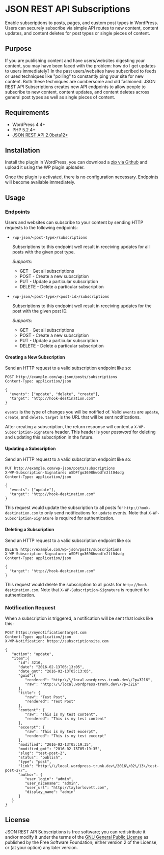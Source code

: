JSON REST API Subscriptions
===============

Enable subscriptions to posts, pages, and custom post types in WordPress. Users can securely subscribe via simple API routes to new content, content updates, and content deletes for post types or single pieces of content.

## Purpose

If you are publishing content and have users/websites digesting your content, you may have been faced with the problem: how do I get updates to users immediately? In the past users/websites have subscribed to feeds or used techniques like "polling" to constantly ping your site for new content. Both these techniques are cumbersome and old fashioned. JSON REST API Subscriptions creates new API endpoints to allow people to subscribe to new content, content updates, and content deletes across general post types as well as single pieces of content.

## Requirements

* WordPress 4.4+
* PHP 5.2.4+
* [JSON REST API 2.0beta12+](https://wordpress.org/plugins/rest-api/)

## Installation

Install the plugin in WordPress, you can download a
[zip via Github](https://github.com/tlovett1/json-rest-api/archive/master.zip) and upload it using the WP
plugin uploader.

Once the plugin is activated, there is no configuration necessary. Endpoints will become available immediately.


## Usage

### Endpoints

Users and websites can subscribe to your content by sending HTTP requests to the following endpoints:

* `/wp-json/<post-type>/subscriptions`

  Subscriptions to this endpoint well result in receiving updates for all posts with the given post type.
  
  *Supports:*
  * GET - Get all subscriptions
  * POST - Create a new subscription
  * PUT  - Update a particular subscription
  * DELETE - Delete a particular subscription

* `/wp-json/<post-type>/<post-id>/subscriptions`

  Subscriptions to this endpoint well result in receiving updates for the post with the given post ID.
  
  *Supports:*
  * GET - Get all subscriptions
  * POST - Create a new subscription
  * PUT  - Update a particular subscription
  * DELETE - Delete a particular subscription

#### Creating a New Subscription

Send an HTTP request to a valid subscription endpoint like so:

```
POST http://example.com/wp-json/posts/subscriptions
Content-Type: application/json

{
  "events": ["update", "delete", "create"],
  "target": "http://hook-destination.com"
}
```

`events` is the type of changes you will be notified of. Valid `events` are `update`, `create`, and `delete`. `target` is the URL that will be sent notifications.

After creating a subscription, the return response will content a `X-WP-Subscription-Signature` header. This header is your *password* for deleting and updating this subscription in the future.

#### Updating a Subscription

Send an HTTP request to a valid subscription endpoint like so:

```
PUT http://example.com/wp-json/posts/subscriptions
X-WP-Subscription-Signature: oSDFfgo3698hwodfn2lt04sdg
Content-Type: application/json

{
  "events": ["update"],
  "target": "http://hook-destination.com"
}
```

This request would update the subscription to all posts for `http://hook-destination.com` to only send notifications for `update` events. Note that `X-WP-Subscription-Signature` is required for authentication.

#### Deleting a Subscription

Send an HTTP request to a valid subscription endpoint like so:

```
DELETE http://example.com/wp-json/posts/subscriptions
X-WP-Subscription-Signature: oSDFfgo3698hwodfn2lt04sdg
Content-Type: application/json

{
  "target": "http://hook-destination.com"
}
```

This request would delete the subscription to all posts for `http://hook-destination.com`. Note that `X-WP-Subscription-Signature` is required for authentication.

### Notification Request

When a subscription is triggered, a notification will be sent that looks like this:

```
POST https://mynotificationtarget.com
Content-Type: application/json
X-WP-Notification: https://subscriptionsite.com

{  
   "action": "update",
   "item":{  
      "id": 3216,
      "date": "2016-02-13T05:13:05",
      "date_gmt": "2016-02-13T05:13:05",
      "guid":{  
         "rendered": "http:\/\/local.wordpress-trunk.dev\/?p=3216",
         "raw": "http:\/\/local.wordpress-trunk.dev\/?p=3216"
      },
      "title": {  
         "raw": "Test Post",
         "rendered": "Test Post"
      },
      "content": {  
         "raw": "This is my test content",
         "rendered": "This is my test content"
      },
      "excerpt": {  
         "raw": "This is my test excerpt",
         "rendered": "This is my test excerpt"
      },
      "modified": "2016-02-13T05:19:35",
      "modified_gmt": "2016-02-13T05:19:35",
      "slug": "test-post-2",
      "status": "publish",
      "type": "post",
      "link": "http:\/\/local.wordpress-trunk.dev\/2016\/02\/13\/test-post-2\/",
      "author": {  
         "user_login": "admin",
         "user_nicename": "admin",
         "user_url": "http://taylorlovett.com",
         "display_name": "admin"
      }
   }
}
```

## License

JSON REST API Subscriptions is free software; you can redistribute it and/or modify it under the terms of the [GNU General
Public License](http://www.gnu.org/licenses/gpl-2.0.html) as published by the Free Software Foundation; either version 2 of the License, or (at your option) any
later version.
